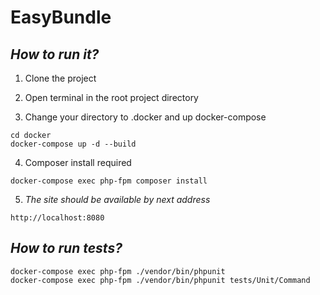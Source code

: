 EasyBundle
=======

*How to run it?*
-----------

1. Clone the project 

2. Open terminal in the root project directory

3. Change your directory to .docker and up docker-compose

```
cd docker
docker-compose up -d --build
```

4. Composer install required

```
docker-compose exec php-fpm composer install
```

5. *The site should be available by next address*
```
http://localhost:8080
```

*How to run tests?*
-----------

```
docker-compose exec php-fpm ./vendor/bin/phpunit
docker-compose exec php-fpm ./vendor/bin/phpunit tests/Unit/Command
```